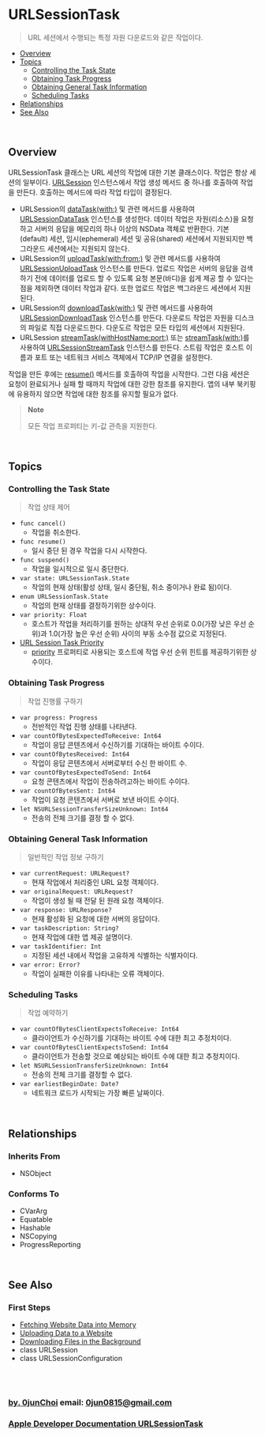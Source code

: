 # URLSessionTask
> URL 세션에서 수행되는 특정 자원 다운로드와 같은 작업이다.


* [Overview](#overview)
* [Topics](#topics)
    * [Controlling the Task State](#controlling-the-task-state)
    * [Obtaining Task Progress](#obtaining-task-progress)
    * [Obtaining General Task Information](#obtaining-general-task-information)
    * [Scheduling Tasks](#scheduling-tasks)
* [Relationships](#relationships)
* [See Also](#see-also)


&nbsp;    
## Overview
URLSessionTask 클래스는 URL 세션의 작업에 대한 기본 클래스이다. 작업은 항상 세션의 일부이다. [URLSession](https://developer.apple.com/documentation/foundation/urlsession) 인스턴스에서 작업 생성 메서드 중 하나를 호출하여 작업을 만든다. 호출하는 메서드에 따라 작업 타입이 결정된다.
* URLSession의 [dataTask(with:)](https://developer.apple.com/documentation/foundation/urlsession/1411554-datatask) 및 관련 메서드를 사용하여 [URLSessionDataTask](https://developer.apple.com/documentation/foundation/urlsessiondatatask) 인스턴스를 생성한다. 데이터 작업은 자원(리소스)을 요청하고 서버의 응답을 메모리의 하나 이상의 NSData 객체로 반환한다. 기본(default) 세션, 임시(ephemeral) 세션 및 공유(shared) 세션에서 지원되지만 백그라운드 세션에서는 지원되지 않는다.  
* URLSession의 [uploadTask(with:from:)](https://developer.apple.com/documentation/foundation/urlsession/1409763-uploadtask) 및 관련 메서드를 사용하여 [URLSessionUploadTask](https://developer.apple.com/documentation/foundation/urlsessionuploadtask) 인스턴스를 만든다. 업로드 작업은 서버의 응답을 검색하기 전에 데이터를 업로드 할 수 있도록 요청 본문(바디)을 쉽게 제공 할 수 있다는 점을 제외하면 데이터 작업과 같다. 또한 업로드 작업은 백그라운드 세션에서 지원된다.
* URLSession의 [downloadTask(with:)](https://developer.apple.com/documentation/foundation/urlsession/1411482-downloadtask) 및 관련 메서드를 사용하여 [URLSessionDownloadTask](https://developer.apple.com/documentation/foundation/urlsessiondownloadtask) 인스턴스를 만든다. 다운로드 작업은 자원을 디스크의 파일로 직접 다운로드한다. 다운도르 작업은 모든 타입의 세션에서 지원된다.
* URLSession [streamTask(withHostName:port:)](https://developer.apple.com/documentation/foundation/urlsession/1411587-streamtask) 또는 [streamTask(with:)](https://developer.apple.com/documentation/foundation/urlsession/1411545-streamtask)를 사용하여 [URLSessionStreamTask](https://developer.apple.com/documentation/foundation/urlsessionstreamtask) 인스턴스를 만든다. 스트림 작업은 호스트 이름과 포트 또는 네트워크 서비스 객체에서 TCP/IP 연결을 설정한다.


작업을 만든 후에는 [resume()](https://developer.apple.com/documentation/foundation/urlsessiontask/1411121-resume) 메서드를 호출하여 작업을 시작한다. 그런 다음 세션은 요청이 완료되거나 실패 할 때까지 작업에 대한 강한 참조를 유지한다. 앱의 내부 북키핑에 유용하지 않으면 작업에 대한 참조를 유지할 필요가 없다.


> **Note**
>
> 모든 작업 프로퍼티는 키-값 관측을 지원한다.


&nbsp;
## Topics
### Controlling the Task State
> 작업 상태 제어

* `func cancel()`
    * 작업을 취소한다.
* `func resume()`
    * 일시 중단 된 경우 작업을 다시 시작한다.
* `func suspend()`
    * 작업을 일시적으로 일시 중단한다.
* `var state: URLSessionTask.State`
    * 작업의 현재 상태(활성 상태, 일시 중단됨, 취소 중이거나 완료 됨)이다.
* `enum URLSessionTask.State`
    * 작업의 현재 상태를 결정하기위한 상수이다.
* `var priority: Float`
    * 호스트가 작업을 처리하기를 원하는 상대적 우선 순위로 0.0(가장 낮은 우선 순위)과 1.0(가장 높은 우선 순위) 사이의 부동 소수점 값으로 지정된다.
* [URL Session Task Priority](https://developer.apple.com/documentation/foundation/urlsessiontask/url_session_task_priority)
    * [priority](https://developer.apple.com/documentation/foundation/urlsessiontask/1410569-priority) 프로퍼티로 사용되는 호스트에 작업 우선 순위 힌트를 제공하기위한 상수이다.
    

### Obtaining Task Progress
> 작업 진행률 구하기

* `var progress: Progress`
    * 전반적인 작업 진행 상태를 나타낸다.
* `var countOfBytesExpectedToReceive: Int64`
    * 작업이 응답 콘텐츠에서 수신하기를 기대하는 바이트 수이다.
* `var countOfBytesReceived: Int64`
    * 작업이 응답 콘텐츠에서 서버로부터 수신 한 바이트 수.
* `var countOfBytesExpectedToSend: Int64`
    * 요청 콘텐츠에서 작업이 전송하려고하는 바이트 수이다.
* `var countOfBytesSent: Int64`
    * 작업이 요청 콘텐츠에서 서버로 보낸 바이트 수이다.
* `let NSURLSessionTransferSizeUnknown: Int64`
    * 전송의 전체 크기를 결정 할 수 없다.


### Obtaining General Task Information
> 일반적인 작업 정보 구하기

* `var currentRequest: URLRequest?`
    * 현재 작업에서 처리중인 URL 요청 객체이다.
* `var originalRequest: URLRequest?`
    * 작업이 생성 될 때 전달 된 원래 요청 객체이다.
* `var response: URLResponse?`
    * 현재 활성화 된 요청에 대한 서버의 응답이다.
* `var taskDescription: String?`
    * 현재 작업에 대한 앱 제공 설명이다.
* `var taskIdentifier: Int`
    * 지정된 세션 내에서 작업을 고유하게 식별하는 식별자이다.
* `var error: Error?`
    * 작업이 실패한 이유를 나타내는 오류 객체이다.


### Scheduling Tasks
> 작업 예약하기

* `var countOfBytesClientExpectsToReceive: Int64`
    * 클라이언트가 수신하기를 기대하는 바이트 수에 대한 최고 추정치이다.
* `var countOfBytesClientExpectsToSend: Int64`
    * 클라이언트가 전송할 것으로 예상되는 바이트 수에 대한 최고 추정치이다.
* `let NSURLSessionTransferSizeUnknown: Int64`
    * 전송의 전체 크기를 결정할 수 없다.
* `var earliestBeginDate: Date?`
    * 네트워크 로드가 시작되는 가장 빠른 날짜이다.


&nbsp;
## Relationships
### Inherits From
* NSObject


### Conforms To
* CVarArg
* Equatable
* Hashable
* NSCopying
* ProgressReporting


&nbsp;
## See Also
### First Steps
* [Fetching Website Data into Memory](https://developer.apple.com/documentation/foundation/url_loading_system/fetching_website_data_into_memory)
* [Uploading Data to a Website](https://developer.apple.com/documentation/foundation/url_loading_system/uploading_data_to_a_website)
* [Downloading Files in the Background](https://developer.apple.com/documentation/foundation/url_loading_system/downloading_files_in_the_background)
* class URLSession
* class URLSessionConfiguration


&nbsp;      
&nbsp;      
### [by. 0junChoi](https://github.com/0jun0815) email: <0jun0815@gmail.com>
### [Apple Developer Documentation URLSessionTask](https://developer.apple.com/documentation/foundation/urlsessiontask)
